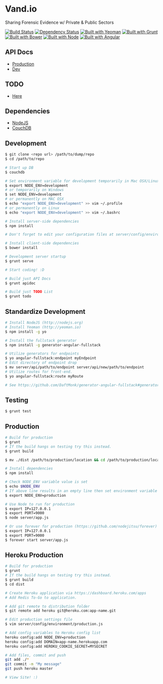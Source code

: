 Vand.io
=======

Sharing Forensic Evidence w/ Private & Public Sectors

[![Build Status](https://travis-ci.org/vanned/vand.io.svg&branch=master)](https://travis-ci.org/vanned/vand.io)
[![Dependency Status](https://david-dm.org/vanned/vand.io.svg)](https://david-dm.org/vanned/vand.io)
[![Built with Yeoman](https://pixel-cookers.github.io/built-with-badges/yeoman/yeoman-long.png)](http://yeoman.io)
[![Built with Grunt](https://cdn.gruntjs.com/builtwith.png)](http://gruntjs.com/)
[![Built with Bower](https://pixel-cookers.github.io/built-with-badges/bower/bower-short.png)](http://bower.io/)
[![Built with Node](https://pixel-cookers.github.io/built-with-badges/node/node-short.png)](http://nodejs.org/)
[![Built with Angular](https://pixel-cookers.github.io/built-with-badges/angular/angular-short.png)](https://angularjs.org/)


API Docs
-------------
* [Production](https://www.vand.io/api/docs/)
* [Dev](http://localhost:9000/api/docs/)

TODO
---------
* [Here](TODO.md)

Dependencies
------------

* [NodeJS](http://nodejs.org/)
* [CouchDB](http://couchdb.apache.org/)

Development
-----------

```bash
$ git clone <repo url> /path/to/dump/repo
$ cd /path/to/repo

# Start up DB
$ couchdb

# Set environment variable for development temporarily in Mac OSX/Linux
$ export NODE_ENV=development
# or temporarily on Windows
$ set NODE_ENV=development
# or permanently on MAC OSX
$ echo "export NODE_ENV=development" >> vim ~/.profile
# or permanently on Linux
$ echo "export NODE_ENV=development" >> vim ~/.bashrc

# Install server-side dependencies
$ npm install

# Don't forget to edit your configuration files at server/config/environment

# Install client-side dependencies
$ bower install

# Development server startup
$ grunt serve

# Start coding! :D

# Build just API Docs
$ grunt apidoc

# Build just TODO List
$ grunt todo
```

Standardize Development
------------------------

```bash
# Install NodeJS (http://nodejs.org)
# Install Yeoman (http://yeoman.io)
$ npm install -g yo

# Install the fullstack generator
$ npm install -g generator-angular-fullstack

# Utilize generators for endpoints
$ yo angular-fullstack:endpoint myEndpoint
# Edit directory of endpoint drop
$ mv server/api/path/to/endpoint server/api/new/path/to/endpoint
# Utilize routes for front-end.
$ yo angular-fullstack:route myRoute

# See https://github.com/DaftMonk/generator-angular-fullstack#generators for full list.
```

Testing
------

```bash
$ grunt test
```

Production
----------

```bash
# Build for production
$ grunt
# If the build hangs on testing try this instead.
$ grunt build

$ mv ./dist /path/to/production/location && cd /path/to/production/location

# Install dependencies
$ npm install

# Check NODE_ENV variable value is set
$ echo $NODE_ENV
# If above line results in an empty line then set environment variable for production
$ export NODE_ENV=production

# Use Node to run for production
$ export IP=127.0.0.1
$ export PORT=9000
$ node server/app.js

# Or use forever for production (https://github.com/nodejitsu/forever)
$ export IP=127.0.0.1
$ export PORT=9000
$ forever start server/app.js
```

Heroku Production
----------------

```bash
# Build for production
$ grunt
# If the build hangs on testing try this instead.
$ grunt build
$ cd dist

# Create Heroku application via https://dashboard.heroku.com/apps
# Add Redis To-Go to application.

# Add git remote to distribution folder
$ git remote add heroku git@heroku.com:app-name.git

# Edit production settings file
$ vim server/config/environment/production.js

# Add config variables to Heroku config list
heroku config:add NODE_ENV=production
heroku config:add DOMAIN=app-name.herokuapp.com
heroku config:add HEROKU_COOKIE_SECRET=MYSECRET

# Add files, commit and push
git add ./*
git commit -m "My message"
git push heroku master

# View Site! :)
```